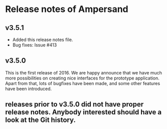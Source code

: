# Release notes of Ampersand

## v3.5.1
  * Added this release notes file. 
  * Bug fixes: Issue #413 


## v3.5.0
This is the first release of 2016. We are happy announce that we have much more possibilities on creating nice interfaces for the prototype application. Apart from that, lots of bugfixes have been made, and some other features have been introduced.

## releases prior to v3.5.0 did not have proper release notes. Anybody interested should have a look at the Git history.  